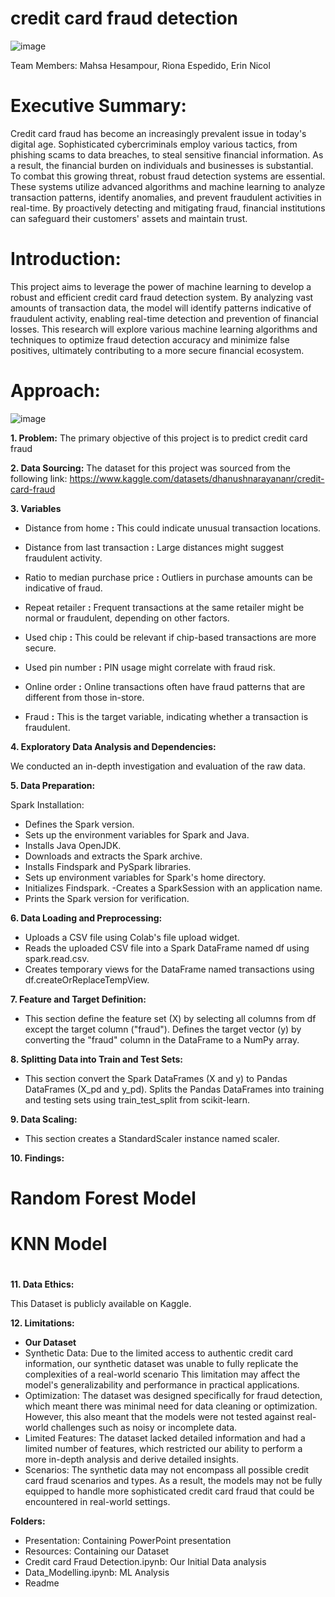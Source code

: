 # credit card fraud detection

![image](https://github.com/user-attachments/assets/32cce6b1-83bc-41da-8843-7e4f8510ce98)




Team Members: Mahsa Hesampour, Riona Espedido, Erin Nicol

# Executive Summary:

Credit card fraud has become an increasingly prevalent issue in today's digital age.
Sophisticated cybercriminals employ various tactics, from phishing scams to data breaches, to steal sensitive financial information. As a result, the financial burden on individuals and businesses is substantial. To combat this growing threat, robust fraud detection systems are essential. These systems utilize advanced algorithms and machine learning to analyze transaction patterns, identify anomalies, and prevent fraudulent activities in real-time. By proactively detecting and mitigating fraud, financial institutions can safeguard their customers' assets and maintain trust.  

# Introduction:
 
This project aims to leverage the power of machine learning to develop a robust and efficient credit card fraud detection system. By analyzing vast amounts of transaction data, the model will identify patterns indicative of fraudulent activity, enabling real-time detection and prevention of financial losses. This research will explore various machine learning algorithms and techniques to optimize fraud detection accuracy and minimize false positives, ultimately contributing to a more secure financial ecosystem.

# Approach:

![image](https://github.com/user-attachments/assets/b68a7a9e-5ab4-42f8-8380-835a0aa91f84)

**1. Problem:**
The primary objective of this project is to predict credit card fraud

**2. Data Sourcing:**
The dataset for this project was sourced from the following link:
https://www.kaggle.com/datasets/dhanushnarayananr/credit-card-fraud

**3. Variables**

- Distance from home **:** This could indicate unusual transaction locations.

- Distance from last transaction **:** Large distances might suggest fraudulent activity.

- Ratio to median purchase price **:** Outliers in purchase amounts can be indicative of fraud.

- Repeat retailer **:** Frequent transactions at the same retailer might be normal or fraudulent, depending on other factors.

- Used chip **:** This could be relevant if chip-based transactions are more secure.

- Used pin number **:** PIN usage might correlate with fraud risk.

- Online order **:** Online transactions often have fraud patterns that are different from those in-store.

- Fraud **:** This is the target variable, indicating whether a transaction is fraudulent.

**4. Exploratory Data Analysis and Dependencies:**

We conducted an in-depth investigation and evaluation of the raw data. 


**5. Data Preparation:**

Spark Installation:

- Defines the Spark version.
- Sets up the environment variables for Spark and Java.
- Installs Java OpenJDK.
- Downloads and extracts the Spark archive.
- Installs Findspark and PySpark libraries.
- Sets up environment variables for Spark's home directory.
- Initializes Findspark.
 -Creates a SparkSession with an application name.
- Prints the Spark version for verification.

**6. Data Loading and Preprocessing:**

- Uploads a CSV file using Colab's file upload widget.
- Reads the uploaded CSV file into a Spark DataFrame named df using spark.read.csv.
- Creates temporary views for the DataFrame named transactions using df.createOrReplaceTempView.
  
**7. Feature and Target Definition:**

- This section define the feature set (X) by selecting all columns from df except the target column ("fraud").
Defines the target vector (y) by converting the "fraud" column in the DataFrame to a NumPy array.

**8. Splitting Data into Train and Test Sets:**

- This section convert the Spark DataFrames (X and y) to Pandas DataFrames (X_pd and y_pd).
Splits the Pandas DataFrames into training and testing sets using train_test_split from scikit-learn.

**9. Data Scaling:**

- This section creates a StandardScaler instance named scaler.


**10. Findings:**

# Random Forest Model
# KNN Model
#

**11. Data Ethics:**

This Dataset is publicly available on Kaggle.

**12. Limitations:**
- **Our Dataset**
- Synthetic Data: Due to the limited access to authentic credit card information, our synthetic dataset was unable to fully replicate the complexities of a real-world scenario This limitation may affect the model's generalizability and performance in practical applications.
- Optimization: The dataset was designed specifically for fraud detection, which meant there was minimal need for data cleaning or optimization. However, this also meant that the models were not tested against real-world challenges such as noisy or incomplete data.
- Limited Features: The dataset lacked detailed information and had a limited number of features, which restricted our ability to perform a more in-depth analysis and derive detailed insights.
- Scenarios: The synthetic data may not encompass all possible credit card fraud scenarios and types. As a result, the models may not be fully equipped to handle more sophisticated credit card fraud that could be encountered in real-world settings.



    

**Folders:**

- Presentation: Containing PowerPoint presentation
- Resources: Containing our Dataset
- Credit card Fraud Detection.ipynb: Our Initial Data analysis
- Data_Modelling.ipynb: ML Analysis
- Readme




